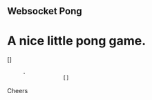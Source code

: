 Websocket Pong
---------------
A nice little pong game.
========================

[]

         .     
                      []

Cheers